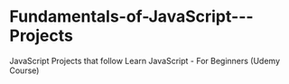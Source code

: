 # Fundamentals-of-JavaScript---Projects
JavaScript Projects that follow Learn JavaScript - For Beginners (Udemy Course)
